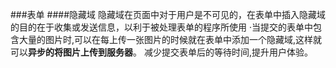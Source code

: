 ###表单
####隐藏域
隐藏域在页面中对于用户是不可见的，在表单中插入隐藏域的目的在于收集或发送信息，以利于被处理表单的程序所使用
·当提交的表单中包含大量的图片时,可以在每上传一张图片的时候就在表单中添加一个隐藏域,这样就可以**异步的将图片上传到服务器**。
减少提交表单后的等待时间,提升用户体验。
